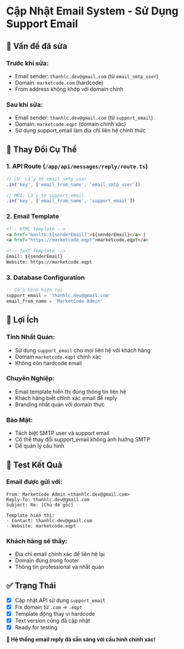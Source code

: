 # Cập Nhật Email System - Sử Dụng Support Email

## 🔧 **Vấn đề đã sửa**

### **Trước khi sửa:**
- Email sender: `thanhlc.dev@gmail.com` (từ `email_smtp_user`)  
- Domain: `marketcode.com` (hardcode)
- From address không khớp với domain chính

### **Sau khi sửa:**
- Email sender: `thanhlc.dev@gmail.com` (từ `support_email`) 
- Domain: `marketcode.eqpt` (domain chính xác)
- Sử dụng support_email làm địa chỉ liên hệ chính thức

## 📧 **Thay Đổi Cụ Thể**

### 1. **API Route** (`/app/api/messages/reply/route.ts`)

```typescript
// CŨ: Lấy từ email_smtp_user
.in('key', ['email_from_name', 'email_smtp_user'])

// MỚI: Lấy từ support_email  
.in('key', ['email_from_name', 'support_email'])
```

### 2. **Email Template**
```html
<!-- HTML Template -->
<a href="mailto:${senderEmail}">${senderEmail}</a> | 
<a href="https://marketcode.eqpt">marketcode.eqpt</a>

<!-- Text Template -->
Email: ${senderEmail}
Website: https://marketcode.eqpt
```

### 3. **Database Configuration**
```sql
-- Cấu hình hiện tại
support_email = 'thanhlc.dev@gmail.com'
email_from_name = 'MarketCode Admin' 
```

## 🎯 **Lợi Ích**

### **Tính Nhất Quán:**
- Sử dụng `support_email` cho mọi liên hệ với khách hàng
- Domain `marketcode.eqpt` chính xác
- Không còn hardcode email

### **Chuyên Nghiệp:**
- Email template hiển thị đúng thông tin liên hệ
- Khách hàng biết chính xác email để reply
- Branding nhất quán với domain thực

### **Bảo Mật:**
- Tách biệt SMTP user và support email
- Có thể thay đổi support_email không ảnh hưởng SMTP
- Dễ quản lý cấu hình

## 🧪 **Test Kết Quả**

### **Email được gửi với:**
```
From: MarketCode Admin <thanhlc.dev@gmail.com>
Reply-To: thanhlc.dev@gmail.com
Subject: Re: [Chủ đề gốc]

Template hiển thị:
- Contact: thanhlc.dev@gmail.com  
- Website: marketcode.eqpt
```

### **Khách hàng sẽ thấy:**
- Địa chỉ email chính xác để liên hệ lại
- Domain đúng trong footer
- Thông tin professional và nhất quán

## ✅ **Trạng Thái**

- [x] Cập nhật API sử dụng `support_email`
- [x] Fix domain từ `.com` → `.eqpt`  
- [x] Template động thay vì hardcode
- [x] Text version cũng đã cập nhật
- [x] Ready for testing

**🚀 Hệ thống email reply đã sẵn sàng với cấu hình chính xác!**
